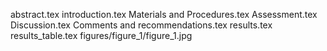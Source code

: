 abstract.tex
introduction.tex
Materials and Procedures.tex
Assessment.tex
Discussion.tex
Comments and recommendations.tex
results.tex
results_table.tex
figures/figure_1/figure_1.jpg
